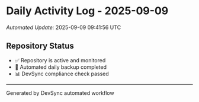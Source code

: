 # Daily Activity Log - 2025-09-09

*Automated Update:* 2025-09-09 09:41:56 UTC

## Repository Status
- ✅ Repository is active and monitored
- 🔄 Automated daily backup completed
- 📊 DevSync compliance check passed

---
Generated by DevSync automated workflow
